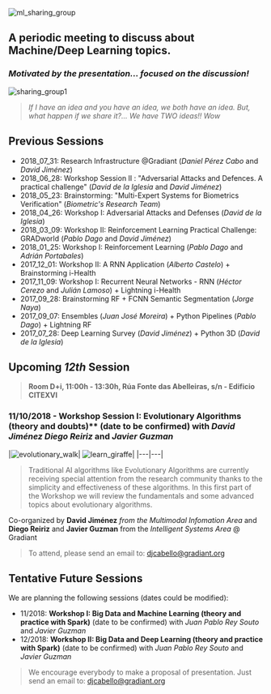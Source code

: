 ![ml_sharing_group](https://user-images.githubusercontent.com/30496090/37024691-ddf45440-2129-11e8-96f6-eca21a083b0e.png)

## A periodic meeting to discuss about Machine/Deep Learning topics. 
### *Motivated by the presentation... focused on the discussion!*
![sharing_group1](https://user-images.githubusercontent.com/30496090/31537549-e4db5ada-b002-11e7-9385-3dc08004c3e0.jpg)
> *If I have an idea and you have an idea, we both have an idea. But, what happen if we share it?... 
> We have TWO ideas!! Wow*

## Previous Sessions
* 2018_07_31: Research Infrastructure @Gradiant (*Daniel Pérez Cabo* and *David Jiménez*)
* 2018_06_28: Workshop Session II : "Adversarial Attacks and Defences. A practical challenge" (*David de la Iglesia* and *David Jiménez*)
* 2018_05_23: Brainstorming: "Multi-Expert Systems for Biometrics Verification" (*Biometric's Research Team*)
* 2018_04_26: Workshop I: Adversarial Attacks and Defenses (*David de la Iglesia*)
* 2018_03_09: Workshop II: Reinforcement Learning Practical Challenge: GRADworld (*Pablo Dago* and *David Jiménez*)
* 2018_01_25: Workshop I: Reinforcement Learning (*Pablo Dago* and *Adrián Portabales*)
* 2017_12_01: Workshop II: A RNN Application (*Alberto Castelo*) + Brainstorming i-Health
* 2017_11_09: Workshop I: Recurrent Neural Networks - RNN (*Héctor Cerezo* and *Julián Lamoso*) + Lightning i-Health
* 2017_09_28: Brainstorming RF + FCNN Semantic Segmentation (*Jorge Naya*)
* 2017_09_07: Ensembles (*Juan José Moreira*) + Python Pipelines (*Pablo Dago*) + Lightning RF 
* 2017_07_28: Deep Learning Survey (*David Jiménez*) + Python 3D (*David de la Iglesia*)

## Upcoming ***12th*** Session
> **Room D+i, 11:00h - 13:30h, Rúa Fonte das Abelleiras, s/n - Edificio CITEXVI**
### 11/10/2018 - Workshop Session I: Evolutionary Algorithms (theory and doubts)** (date to be confirmed) with *David Jiménez* *Diego Reiriz* and *Javier Guzman*

|![evolutionary_walk](https://user-images.githubusercontent.com/30496090/44568568-aec6a180-a777-11e8-9655-7a9ff7781147.png)|
![learn_giraffe](https://user-images.githubusercontent.com/30496090/44568575-b2f2bf00-a777-11e8-9755-3e9a26773e89.gif)|
|---|---|
> Traditional AI algorithms like Evolutionary Algorithms are currently receiving special attention from the research community thanks to the simplicity and effectiveness of these algorithms. In this first part of the Workshop we will review the fundamentals and some advanced topics about evolutionary algorithms.

Co-organized by **David Jiménez** *from the Multimodal Infomation Area* and **Diego Reiriz** and **Javier Guzman** from the *Intelligent Systems Area* @ Gradiant

> To attend, please send an email to: 
> djcabello@gradiant.org


## Tentative Future Sessions
We are planning the following sessions (dates could be modified):

* 11/2018: **Workshop I: Big Data and Machine Learning (theory and practice with Spark)** (date to be confirmed) with *Juan Pablo Rey Souto* and *Javier Guzman*
* 12/2018: **Workshop II: Big Data and Deep Learning (theory and practice with Spark)** (date to be confirmed) with *Juan Pablo Rey Souto* and *Javier Guzman*

> We encourage everybody to make a proposal of presentation. 
> Just send an email to: djcabello@gradiant.org
